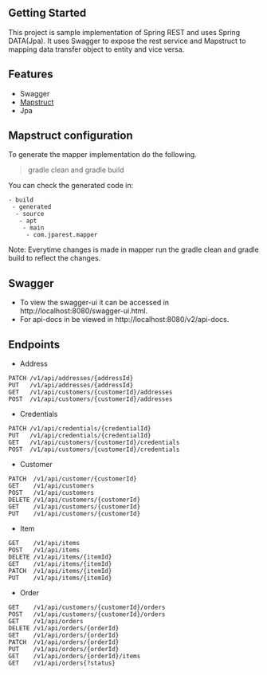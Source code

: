 ## Getting Started
This project is sample implementation of Spring REST and uses Spring DATA(Jpa). It uses Swagger to expose the rest service and Mapstruct to mapping data transfer object to entity and vice versa.

## Features
* Swagger
* [Mapstruct](http://mapstruct.org/)
* Jpa

## Mapstruct configuration
To generate the mapper implementation do the following.
>gradle clean and gradle build

You can check the generated code in:
```
- build
 - generated
  - source
   - apt
    - main
     - com.jparest.mapper
```
Note: Everytime changes is made in mapper run the gradle clean and gradle build to reflect the changes. 

## Swagger
* To view the swagger-ui it can be accessed in http://localhost:8080/swagger-ui.html.
* For api-docs in be viewed in http://localhost:8080/v2/api-docs.

## Endpoints
* Address
```
PATCH /v1/api/addresses/{addressId}
PUT   /v1/api/addresses/{addressId}
GET   /v1/api/customers/{customerId}/addresses
POST  /v1/api/customers/{customerId}/addresses
```
* Credentials
```
PATCH /v1/api/credentials/{credentialId}
PUT   /v1/api/credentials/{credentialId}
GET   /v1/api/customers/{customerId}/credentials
POST  /v1/api/customers/{customerId}/credentials
```
* Customer
```
PATCH  /v1/api/customer/{customerId}
GET    /v1/api/customers
POST   /v1/api/customers
DELETE /v1/api/customers/{customerId}
GET    /v1/api/customers/{customerId}
PUT    /v1/api/customers/{customerId}
```
* Item
```
GET    /v1/api/items
POST   /v1/api/items
DELETE /v1/api/items/{itemId}
GET    /v1/api/items/{itemId}
PATCH  /v1/api/items/{itemId}
PUT    /v1/api/items/{itemId}
```
* Order
```
GET    /v1/api/customers/{customerId}/orders
POST   /v1/api/customers/{customerId}/orders
GET    /v1/api/orders
DELETE /v1/api/orders/{orderId}
GET    /v1/api/orders/{orderId}
PATCH  /v1/api/orders/{orderId}
PUT    /v1/api/orders/{orderId}
GET    /v1/api/orders/{orderId}/items
GET    /v1/api/orders{?status}
```
